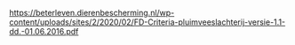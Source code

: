 https://beterleven.dierenbescherming.nl/wp-content/uploads/sites/2/2020/02/FD-Criteria-pluimveeslachterij-versie-1.1-dd.-01.06.2016.pdf
